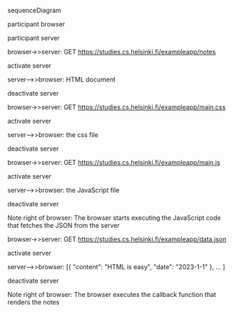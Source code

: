 sequenceDiagram

participant browser

participant server

browser->>server: GET https://studies.cs.helsinki.fi/exampleapp/notes

activate server

server-->>browser: HTML document

deactivate server

browser->>server: GET https://studies.cs.helsinki.fi/exampleapp/main.css

activate server

server-->>browser: the css file

deactivate server

browser->>server: GET https://studies.cs.helsinki.fi/exampleapp/main.js

activate server

server-->>browser: the JavaScript file

deactivate server

Note right of browser: The browser starts executing the JavaScript code that fetches the JSON from the server

browser->>server: GET https://studies.cs.helsinki.fi/exampleapp/data.json

activate server

server-->>browser: \[{ "content": "HTML is easy", "date": "2023-1-1" }, ... \]

deactivate server

Note right of browser: The browser executes the callback function that renders the notes